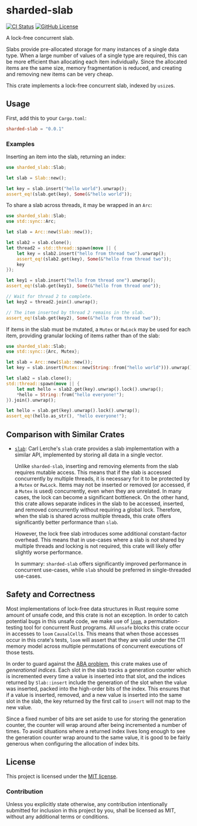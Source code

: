 # sharded-slab

[![CI Status][ci-badge]][ci-url]
[![GitHub License][license-badge]][license]

[ci-badge]: https://github.com/hawkw/sharded-slab/workflows/ci/badge.svg
[ci-url]: https://github.com/hawkw/sharded-slab/actions?workflow=CI
[license-badge]: https://img.shields.io/github/license/hawkw/sharded-slab
[license]: LICENSE

A lock-free concurrent slab.

Slabs provide pre-allocated storage for many instances of a single data
type. When a large number of values of a single type are required,
this can be more efficient than allocating each item individually. Since the
allocated items are the same size, memory fragmentation is reduced, and
creating and removing new items can be very cheap.

This crate implements a lock-free concurrent slab, indexed by `usize`s.

## Usage

First, add this to your `Cargo.toml`:

```toml
sharded-slab = "0.0.1"
```

### Examples

Inserting an item into the slab, returning an index:

```rust
use sharded_slab::Slab;

let slab = Slab::new();

let key = slab.insert("hello world").unwrap();
assert_eq!(slab.get(key), Some(&"hello world"));
```

To share a slab across threads, it may be wrapped in an `Arc`:

```rust
use sharded_slab::Slab;
use std::sync::Arc;

let slab = Arc::new(Slab::new());

let slab2 = slab.clone();
let thread2 = std::thread::spawn(move || {
    let key = slab2.insert("hello from thread two").unwrap();
    assert_eq!(slab2.get(key), Some(&"hello from thread two"));
    key
});

let key1 = slab.insert("hello from thread one").unwrap();
assert_eq!(slab.get(key1), Some(&"hello from thread one"));

// Wait for thread 2 to complete.
let key2 = thread2.join().unwrap();

// The item inserted by thread 2 remains in the slab.
assert_eq!(slab.get(key2), Some(&"hello from thread two"));
```

If items in the slab must be mutated, a `Mutex` or `RwLock` may be used for
each item, providing granular locking of items rather than of the slab:

```rust
use sharded_slab::Slab;
use std::sync::{Arc, Mutex};

let slab = Arc::new(Slab::new());
let key = slab.insert(Mutex::new(String::from("hello world"))).unwrap();

let slab2 = slab.clone();
std::thread::spawn(move || {
    let mut hello = slab2.get(key).unwrap().lock().unwrap();
    *hello = String::from("hello everyone!");
}).join().unwrap();

let hello = slab.get(key).unwrap().lock().unwrap();
assert_eq!(hello.as_str(), "hello everyone!");
```

## Comparison with Similar Crates

- [`slab`]: Carl Lerche's `slab` crate provides a slab implementation with a
  similar API, implemented by storing all data in a single vector.

  Unlike `sharded-slab`, inserting and removing elements from the slab
  requires  mutable access. This means that if the slab is accessed
  concurrently by multiple threads, it is necessary for it to be protected
  by a `Mutex` or `RwLock`. Items may not be inserted or removed (or
  accessed, if a `Mutex` is used) concurrently, even when they are
  unrelated. In many cases, the lock can become a significant bottleneck. On
  the other hand, this crate allows separate indices in the slab to be
  accessed, inserted, and removed concurrently without requiring a global
  lock. Therefore, when the slab is shared across multiple threads, this
  crate offers significantly better performance than `slab`.

  However, the lock free slab introduces some additional constant-factor
  overhead. This means that in use-cases where a slab is _not_ shared by
  multiple threads and locking is not required, this crate will likely offer
  slightly worse performance.

  In summary: `sharded-slab` offers significantly improved performance in
  concurrent use-cases, while `slab` should be preferred in single-threaded
  use-cases.

[`slab`]: https://crates.io/crates/slab

## Safety and Correctness

Most implementations of lock-free data structures in Rust require some
amount of unsafe code, and this crate is not an exception. In order to catch
potential bugs in this unsafe code, we make use of [`loom`], a
permutation-testing tool for concurrent Rust programs. All `unsafe` blocks
this crate occur in accesses to `loom` `CausalCell`s. This means that when
those accesses occur in this crate's tests, `loom` will assert that they are
valid under the C11 memory model across multiple permutations of concurrent
executions of those tests.

In order to guard against the [ABA problem][aba], this crate makes use of
_generational indices_. Each slot in the slab tracks a generation counter
which is incremented every time a value is inserted into that slot, and the
indices returned by `Slab::insert` include the generation of the slot when
the value was inserted, packed into the high-order bits of the index. This
ensures that if a value is inserted, removed,  and a new value is inserted
into the same slot in the slab, the key returned by the first call to
`insert` will not map to the new value.

Since a fixed number of bits are set aside to use for storing the generation
counter, the counter will wrap  around after being incremented a number of
times. To avoid situations where a returned index lives long enough to see the
generation counter wrap around to the same value, it is good to be fairly
generous when configuring the allocation of index bits.

[`loom`]: https://crates.io/crates/loom
[aba]: https://en.wikipedia.org/wiki/ABA_problem

## License

This project is licensed under the [MIT license](LICENSE).

### Contribution

Unless you explicitly state otherwise, any contribution intentionally submitted
for inclusion in this project by you, shall be licensed as MIT, without any
additional terms or conditions.
